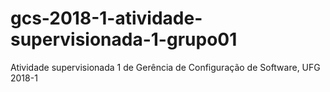 # gcs-2018-1-atividade-supervisionada-1-grupo01
Atividade supervisionada 1 de Gerência de Configuração de Software, UFG 2018-1
